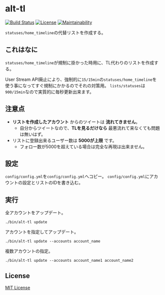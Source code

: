 # alt-tl

[![Build Status](https://travis-ci.org/hiroto-k/alt-tl.svg?branch=master)](https://travis-ci.org/hiroto-k/alt-tl)
[![License](https://img.shields.io/github/license/hiroto-k/alt-tl.svg)](https://github.com/hiroto-k/alt-tl/blob/master/LICENSE)
[![Maintainability](https://api.codeclimate.com/v1/badges/a0640c8e2e61a30cfe15/maintainability)](https://codeclimate.com/github/hiroto-k/alt-tl/maintainability)

``statuses/home_timeline``の代替リストを作成する。

## これはなに

``statuses/home_timeline``が規制に掛かった時用に、TL代わりのリストを作成する。

User Stream API廃止により、強制的に``15/15min``の``statuses/home_timeline``を使う事になってすぐ規制にかかるのでそれの対策用。
``lists/statuses``は``900/15min``なので実質的に毎秒更新出来ます。

## 注意点

- **リストを作成したアカウント** からのツイートは **流れてきません**。
  - 自分からツイートなので、**TLを見るだけなら** 最悪流れて来なくても問題は無いはず。
- リストに登録出来るユーザー数は **5000が上限** です。
  - フォロー数が5000を超えている場合は完全な再現は出来ません。

## 設定

``config/config.yml``を``config/config.yml``へコピー。
``config/config.yml``にアカウントの設定とリストのIDを書き込む。

## 実行

全アカウントをアップデート。

``./bin/alt-tl update``

アカウントを指定してアップデート。

``./bin/alt-tl update --accounts account_name``

複数アカウントの指定。

``./bin/alt-tl update --accounts account_name1 account_name2``

## License

[MIT License](https://github.com/hiroto-k/alt-tl/blob/master/LICENSE "MIT License")
